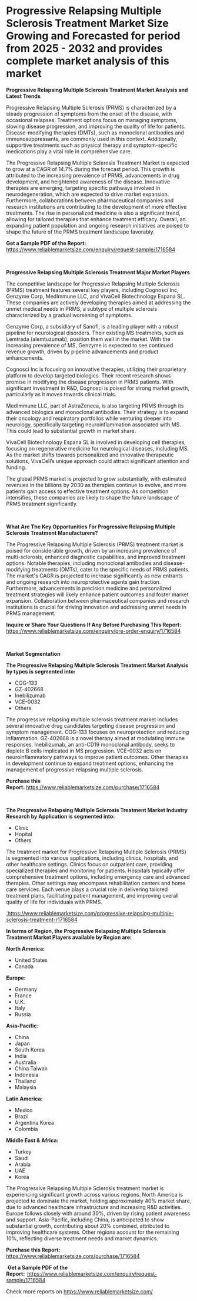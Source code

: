 <p><h1>Progressive Relapsing Multiple Sclerosis Treatment Market Size Growing and Forecasted for period from 2025 - 2032 and provides complete market analysis of this market</h1></p><p><strong>Progressive Relapsing Multiple Sclerosis Treatment Market Analysis and Latest Trends</strong></p>
<p><p>Progressive Relapsing Multiple Sclerosis (PRMS) is characterized by a steady progression of symptoms from the onset of the disease, with occasional relapses. Treatment options focus on managing symptoms, slowing disease progression, and improving the quality of life for patients. Disease-modifying therapies (DMTs), such as monoclonal antibodies and immunosuppressants, are commonly used in this context. Additionally, supportive treatments such as physical therapy and symptom-specific medications play a vital role in comprehensive care.</p><p>The Progressive Relapsing Multiple Sclerosis Treatment Market is expected to grow at a CAGR of 14.7% during the forecast period. This growth is attributed to the increasing prevalence of PRMS, advancements in drug development, and heightened awareness of the disease. Innovative therapies are emerging, targeting specific pathways involved in neurodegeneration, which are expected to drive market expansion. Furthermore, collaborations between pharmaceutical companies and research institutions are contributing to the development of more effective treatments. The rise in personalized medicine is also a significant trend, allowing for tailored therapies that enhance treatment efficacy. Overall, an expanding patient population and ongoing research initiatives are poised to shape the future of the PRMS treatment landscape favorably.</p></p>
<p><strong>Get a Sample PDF of the Report:&nbsp;</strong> <a href="https://www.reliablemarketsize.com/enquiry/request-sample/1716584?utm_campaign=1789&utm_medium=2&utm_source=Github&utm_content=ia&utm_term=08032025&utm_id=progressive-relapsing-multiple-sclerosis-treatment">https://www.reliablemarketsize.com/enquiry/request-sample/1716584</a></p>
<p>&nbsp;</p>
<p><strong>Progressive Relapsing Multiple Sclerosis Treatment Major Market Players</strong></p>
<p><p>The competitive landscape for Progressive Relapsing Multiple Sclerosis (PRMS) treatment features several key players, including Cognosci Inc, Genzyme Corp, MedImmune LLC, and VivaCell Biotechnology Espana SL. These companies are actively developing therapies aimed at addressing the unmet medical needs in PRMS, a subtype of multiple sclerosis characterized by a gradual worsening of symptoms.</p><p>Genzyme Corp, a subsidiary of Sanofi, is a leading player with a robust pipeline for neurological disorders. Their existing MS treatments, such as Lemtrada (alemtuzumab), position them well in the market. With the increasing prevalence of MS, Genzyme is expected to see continued revenue growth, driven by pipeline advancements and product enhancements.</p><p>Cognosci Inc is focusing on innovative therapies, utilizing their proprietary platform to develop targeted biologics. Their recent research shows promise in modifying the disease progression in PRMS patients. With significant investment in R&D, Cognosci is poised for strong market growth, particularly as it moves towards clinical trials.</p><p>MedImmune LLC, part of AstraZeneca, is also targeting PRMS through its advanced biologics and monoclonal antibodies. Their strategy is to expand their oncology and respiratory portfolios while venturing deeper into neurology, specifically targeting neuroinflammation associated with MS. This could lead to substantial growth in market share.</p><p>VivaCell Biotechnology Espana SL is involved in developing cell therapies, focusing on regenerative medicine for neurological diseases, including MS. As the market shifts towards personalized and innovative therapeutic solutions, VivaCell’s unique approach could attract significant attention and funding.</p><p>The global PRMS market is projected to grow substantially, with estimated revenues in the billions by 2030 as therapies continue to evolve, and more patients gain access to effective treatment options. As competition intensifies, these companies are likely to shape the future landscape of PRMS treatment significantly.</p></p>
<p>&nbsp;</p>
<p><strong>What Are The Key Opportunities For Progressive Relapsing Multiple Sclerosis Treatment Manufacturers?</strong></p>
<p><p>The Progressive Relapsing Multiple Sclerosis (PRMS) treatment market is poised for considerable growth, driven by an increasing prevalence of multi-sclerosis, enhanced diagnostic capabilities, and improved treatment options. Notable therapies, including monoclonal antibodies and disease-modifying treatments (DMTs), cater to the specific needs of PRMS patients. The market's CAGR is projected to increase significantly as new entrants and ongoing research into neuroprotective agents gain traction. Furthermore, advancements in precision medicine and personalized treatment strategies will likely enhance patient outcomes and foster market expansion. Collaboration between pharmaceutical companies and research institutions is crucial for driving innovation and addressing unmet needs in PRMS management.</p></p>
<p><strong>Inquire or Share Your Questions If Any Before Purchasing This Report:</strong> <a href="https://www.reliablemarketsize.com/enquiry/pre-order-enquiry/1716584?utm_campaign=1789&utm_medium=2&utm_source=Github&utm_content=ia&utm_term=08032025&utm_id=progressive-relapsing-multiple-sclerosis-treatment">https://www.reliablemarketsize.com/enquiry/pre-order-enquiry/1716584</a></p>
<p>&nbsp;</p>
<p><strong>Market Segmentation</strong></p>
<p><strong>The Progressive Relapsing Multiple Sclerosis Treatment Market Analysis by types is segmented into:</strong></p>
<p><ul><li>COG-133</li><li>GZ-402668</li><li>Inebilizumab</li><li>VCE-0032</li><li>Others</li></ul></p>
<p><p>The progressive relapsing multiple sclerosis treatment market includes several innovative drug candidates targeting disease progression and symptom management. COG-133 focuses on neuroprotection and reducing inflammation. GZ-402668 is a novel therapy aimed at modulating immune responses. Inebilizumab, an anti-CD19 monoclonal antibody, seeks to deplete B cells implicated in MS progression. VCE-0032 acts on neuroinflammatory pathways to improve patient outcomes. Other therapies in development continue to expand treatment options, enhancing the management of progressive relapsing multiple sclerosis.</p></p>
<p><strong>Purchase this Report:&nbsp;</strong><a href="https://www.reliablemarketsize.com/purchase/1716584?utm_campaign=1789&utm_medium=2&utm_source=Github&utm_content=ia&utm_term=08032025&utm_id=progressive-relapsing-multiple-sclerosis-treatment">https://www.reliablemarketsize.com/purchase/1716584</a></p>
<p>&nbsp;</p>
<p><strong>The Progressive Relapsing Multiple Sclerosis Treatment Market Industry Research by Application is segmented into:</strong></p>
<p><ul><li>Clinic</li><li>Hopital</li><li>Others</li></ul></p>
<p><p>The treatment market for Progressive Relapsing Multiple Sclerosis (PRMS) is segmented into various applications, including clinics, hospitals, and other healthcare settings. Clinics focus on outpatient care, providing specialized therapies and monitoring for patients. Hospitals typically offer comprehensive treatment options, including emergency care and advanced therapies. Other settings may encompass rehabilitation centers and home care services. Each venue plays a crucial role in delivering tailored treatment plans, facilitating patient management, and improving overall quality of life for individuals with PRMS.</p></p>
<p><a href="https://www.reliablemarketsize.com/progressive-relapsing-multiple-sclerosis-treatment-r1716584?utm_campaign=1789&utm_medium=2&utm_source=Github&utm_content=ia&utm_term=08032025&utm_id=progressive-relapsing-multiple-sclerosis-treatment">&nbsp;https://www.reliablemarketsize.com/progressive-relapsing-multiple-sclerosis-treatment-r1716584</a></p>
<p><strong>In terms of Region, the Progressive Relapsing Multiple Sclerosis Treatment Market Players available by Region are:</strong></p>
<p>
    <p> <strong> North America: </strong>
        <ul>
            <li>United States</li>
            <li>Canada</li>
        </ul>
        </p> 
    <p> <strong> Europe: </strong>
        <ul>
            <li>Germany</li>
            <li>France</li>
            <li>U.K.</li>
            <li>Italy</li>
            <li>Russia</li>
        </ul>
        </p> 
    <p> <strong> Asia-Pacific: </strong>
        <ul>
            <li>China</li>
            <li>Japan</li>
            <li>South Korea</li>
            <li>India</li>
            <li>Australia</li>
            <li>China Taiwan</li>
            <li>Indonesia</li>
            <li>Thailand</li>
            <li>Malaysia</li>
        </ul>
        </p> 
    <p> <strong> Latin America: </strong>
        <ul>
            <li>Mexico</li>
            <li>Brazil</li>
            <li>Argentina Korea</li>
            <li>Colombia</li>
        </ul>
        </p> 
    <p> <strong> Middle East & Africa: </strong>
        <ul>
            <li>Turkey</li>
            <li>Saudi</li>
            <li>Arabia</li>
            <li>UAE</li>
            <li>Korea</li>
        </ul>
    </p>
    </p>
<p><p>The Progressive Relapsing Multiple Sclerosis treatment market is experiencing significant growth across various regions. North America is projected to dominate the market, holding approximately 40% market share, due to advanced healthcare infrastructure and increasing R&D activities. Europe follows closely with around 30%, driven by rising patient awareness and support. Asia-Pacific, including China, is anticipated to show substantial growth, contributing about 20% combined, attributed to improving healthcare systems. Other regions account for the remaining 10%, reflecting diverse treatment needs and market dynamics.</p></p>
<p><strong>Purchase this Report: </strong><a href="https://www.reliablemarketsize.com/purchase/1716584?utm_campaign=1789&utm_medium=2&utm_source=Github&utm_content=ia&utm_term=08032025&utm_id=progressive-relapsing-multiple-sclerosis-treatment">https://www.reliablemarketsize.com/purchase/1716584</a></p>
<p>&nbsp;<strong>Get a Sample PDF of the Report:&nbsp;&nbsp;</strong><a href="https://www.reliablemarketsize.com/enquiry/request-sample/1716584?utm_campaign=1789&utm_medium=2&utm_source=Github&utm_content=ia&utm_term=08032025&utm_id=progressive-relapsing-multiple-sclerosis-treatment">https://www.reliablemarketsize.com/enquiry/request-sample/1716584</a></p>
<p><strong></strong></p>
<p>Check more reports on <a href="https://www.reliablemarketsize.com/?utm_campaign=1789&utm_medium=2&utm_source=Github&utm_content=ia&utm_term=08032025&utm_id=progressive-relapsing-multiple-sclerosis-treatment">https://www.reliablemarketsize.com/</a></p>